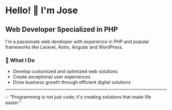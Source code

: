 # Hello! 👋 I'm Jose

## Web Developer Specialized in PHP

I'm a passionate web developer with experience in PHP and popular frameworks like Laravel, Astro, Angular and WordPress.

### 🚀 What I Do

- Develop customized and optimized web solutions
- Create exceptional user experiences
- Drive business growth through efficient digital solutions

---

💡 "Programming is not just code; it's creating solutions that make life easier."
